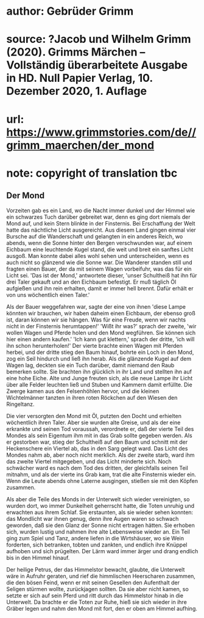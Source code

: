 # author: Gebrüder Grimm
# source: ?Jacob und Wilhelm Grimm (2020). Grimms Märchen – Vollständig überarbeitete Ausgabe in HD. Null Papier Verlag, 10. Dezember 2020, 1. Auflage
# url: https://www.grimmstories.com/de//grimm_maerchen/der_mond
# note: copyright of translation tbc

## Der Mond 

Vorzeiten gab es ein Land, wo die Nacht immer dunkel und der Himmel wie
ein schwarzes Tuch darüber gebreitet war, denn es ging dort niemals der
Mond auf, und kein Stern blinkte in der Finsternis. Bei Erschaffung der
Welt hatte das nächtliche Licht ausgereicht. Aus diesem Land gingen
einmal vier Bursche auf die Wanderschaft und gelangten in ein anderes
Reich, wo abends, wenn die Sonne hinter den Bergen verschwunden war, auf
einem Eichbaum eine leuchtende Kugel stand, die weit und breit ein
sanftes Licht ausgoß. Man konnte dabei alles wohl sehen und
unterscheiden, wenn es auch nicht so glänzend wie die Sonne war. Die
Wanderer standen still und fragten einen Bauer, der da mit seinem Wagen
vorbeifuhr, was das für ein Licht sei. 'Das ist der Mond,' antwortete
dieser, 'unser Schultheiß hat ihn für drei Taler gekauft und an den
Eichbaum befestigt. Er muß täglich Öl aufgießen und ihn rein erhalten,
damit er immer hell brennt. Dafür erhält er von uns wöchentlich einen
Taler.'

Als der Bauer weggefahren war, sagte der eine von ihnen 'diese Lampe
könnten wir brauchen, wir haben daheim einen Eichbaum, der ebenso groß
ist, daran können wir sie hängen. Was für eine Freude, wenn wir nachts
nicht in der Finsternis herumtappen!' 'Wißt ihr was?' sprach der
zweite, 'wir wollen Wagen und Pferde holen und den Mond wegführen. Sie
können sich hier einen andern kaufen.' 'Ich kann gut klettern,'
sprach der dritte, 'ich will ihn schon herunterholen!' Der vierte
brachte einen Wagen mit Pferden herbei, und der dritte stieg den Baum
hinauf, bohrte ein Loch in den Mond, zog ein Seil hindurch und ließ ihn
herab. Als die glänzende Kugel auf dem Wagen lag, deckten sie ein Tuch
darüber, damit niemand den Raub bemerken sollte. Sie brachten ihn
glücklich in ihr Land und stellten ihn auf eine hohe Eiche. Alte und
Junge freuten sich, als die neue Lampe ihr Licht über alle Felder
leuchten ließ und Stuben und Kammern damit erfüllte. Die Zwerge kamen
aus den Felsenhöhlen hervor, und die kleinen Wichtelmänner tanzten in
ihren roten Röckchen auf den Wiesen den Ringeltanz.

Die vier versorgten den Mond mit Öl, putzten den Docht und erhielten
wöchentlich ihren Taler. Aber sie wurden alte Greise, und als der eine
erkrankte und seinen Tod voraussah, verordnete er, daß der vierte Teil
des Mondes als sein Eigentum ihm mit in das Grab sollte gegeben werden.
Als er gestorben war, stieg der Schultheiß auf den Baum und schnitt mit
der Heckenschere ein Viertel ab, das in den Sarg gelegt ward. Das Licht
des Mondes nahm ab, aber noch nicht merklich. Als der zweite starb, ward
ihm das zweite Viertel mitgegeben, und das Licht minderte sich. Noch
schwächer ward es nach dem Tod des dritten, der gleichfalls seinen Teil
mitnahm, und als der vierte ins Grab kam, trat die alte Finsternis
wieder ein. Wenn die Leute abends ohne Laterne ausgingen, stießen sie
mit den Köpfen zusammen.

Als aber die Teile des Monds in der Unterwelt sich wieder vereinigten,
so wurden dort, wo immer Dunkelheit geherrscht hatte, die Toten unruhig
und erwachten aus ihrem Schlaf. Sie erstaunten, als sie wieder sehen
konnten: das Mondlicht war ihnen genug, denn ihre Augen waren so schwach
geworden, daß sie den Glanz der Sonne nicht ertragen hätten. Sie erhoben
sich, wurden lustig und nahmen ihre alte Lebensweise wieder an. Ein Teil
ging zum Spiel und Tanz, andere liefen in die Wirtshäuser, wo sie Wein
forderten, sich betranken, tobten und zankten, und endlich ihre Knüppel
aufhoben und sich prügelten. Der Lärm ward immer ärger und drang endlich
bis in den Himmel hinauf.

Der heilige Petrus, der das Himmelstor bewacht, glaubte, die Unterwelt
wäre in Aufruhr geraten, und rief die himmlischen Heerscharen zusammen,
die den bösen Feind, wenn er mit seinen Gesellen den Aufenthalt der
Seligen stürmen wollte, zurückjagen sollten. Da sie aber nicht kamen, so
setzte er sich auf sein Pferd und ritt durch das Himmelstor hinab in die
Unterwelt. Da brachte er die Toten zur Ruhe, hieß sie sich wieder in
ihre Gräber legen und nahm den Mond mit fort, den er oben am Himmel
aufhing.
